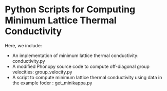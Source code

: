 # Python Scripts for Computing Minimum Lattice Thermal Conductivity

Here, we include:

* An implementation of minimum lattice thermal conductivity: conductivity.py
* A modified Phonopy source code to compute off-diagonal group velocities: group_velocity.py
* A script to compute minimum lattice thermal conductivity using data in the example foder : get_minikappa.py
